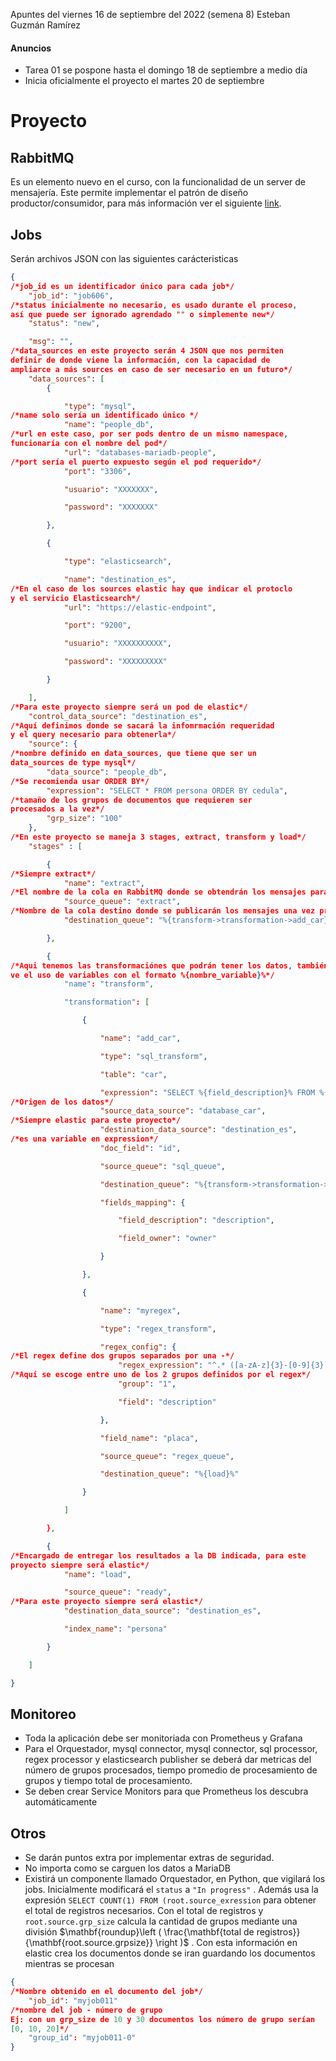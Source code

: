 Apuntes del viernes 16 de septiembre del 2022 (semena 8)
Esteban Guzmán Ramírez 

#### Anuncios
- Tarea 01 se pospone hasta el domingo 18 de septiembre a medio día
- Inicia oficialmente el proyecto el martes 20 de septiembre


# Proyecto 

## RabbitMQ 
Es un elemento nuevo en el curso, con la funcionalidad de un server de mensajería. Este permite implementar el patrón de diseño productor/consumidor, para más información ver el siguiente [link](https://www.netmentor.es/entrada/patron-productor-consumidor). 

## Jobs 
Serán archivos JSON con las siguientes carácteristicas
```JSON
{
/*job_id es un identificador único para cada job*/
    "job_id": "job606",
/*status inicialmente no necesario, es usado durante el proceso,
así que puede ser ignorado agrendado "" o simplemente new*/ 
    "status": "new",

    "msg": "",
/*data_sources en este proyecto serán 4 JSON que nos permiten
definir de donde viene la información, con la capacidad de 
ampliarce a más sources en caso de ser necesario en un futuro*/
    "data_sources": [
        {   

            "type": "mysql",
/*name solo sería un identificado único */
            "name": "people_db",
/*url en este caso, por ser pods dentro de un mismo namespace,
funcionaría con el nombre del pod*/
            "url": "databases-mariadb-people",
/*port sería el puerto expuesto según el pod requerido*/
            "port": "3306",

            "usuario": "XXXXXXX",

            "password": "XXXXXXX"

        },

        {

            "type": "elasticsearch",

            "name": "destination_es",
/*En el caso de los sources elastic hay que indicar el protoclo
y el servicio Elasticsearch*/
            "url": "https://elastic-endpoint",

            "port": "9200",

            "usuario": "XXXXXXXXXX",

            "password": "XXXXXXXXX"

        }

    ],
/*Para este proyecto siempre será un pod de elastic*/
    "control_data_source": "destination_es",
/*Aquí definimos donde se sacará la infomrmación requeridad
y el query necesario para obtenerla*/
    "source": {
/*nombre definido en data_sources, que tiene que ser un 
data_sources de type mysql*/
        "data_source": "people_db",
/*Se recomienda usar ORDER BY*/
        "expression": "SELECT * FROM persona ORDER BY cedula",
/*tamaño de los grupos de documentos que requieren ser
procesados a la vez*/
        "grp_size": "100"
    },
/*En este proyecto se maneja 3 stages, extract, transform y load*/
    "stages" : [

        {
/*Siempre extract*/
            "name": "extract",
/*El nombre de la cola en RabbitMQ donde se obtendrán los mensajes para coordinar esta etapa*/
            "source_queue": "extract",
/*Nombre de la cola destino donde se publicarán los mensajes una vez procesada en esta etapa*/
            "destination_queue": "%{transform->transformation->add_car}%"

        },

        {
/*Aqui tenemos las transformaciónes que podrán tener los datos, también se 
ve el uso de variables con el formato %{nombre_variable}%*/
            "name": "transform",

            "transformation": [

                {

                    "name": "add_car",

                    "type": "sql_transform",

                    "table": "car",

                    "expression": "SELECT %{field_description}% FROM %{table}% WHERE %{field_owner}% = %{doc_field}%",
/*Origen de los datos*/
                    "source_data_source": "database_car",
/*Siempre elastic para este proyecto*/
                    "destination_data_source": "destination_es",
/*es una variable en expression*/
                    "doc_field": "id",

                    "source_queue": "sql_queue",

                    "destination_queue": "%{transform->transformation->myregex}%",

                    "fields_mapping": {

                        "field_description": "description",

                        "field_owner": "owner"

                    }

                },

                {

                    "name": "myregex",

                    "type": "regex_transform",

                    "regex_config": {
/*El regex define dos grupos separados por una -*/
                        "regex_expression": "^.* ([a-zA-z]{3}-[0-9]{3}) .*$",
/*Aquí se escoge entre uno de los 2 grupos definidos por el regex*/
                        "group": "1",

                        "field": "description"

                    },

                    "field_name": "placa",

                    "source_queue": "regex_queue",

                    "destination_queue": "%{load}%"

                }

            ]

        },

        {
/*Encargado de entregar los resultados a la DB indicada, para este
proyecto siempre será elastic*/
            "name": "load",

            "source_queue": "ready",
/*Para este proyecto siempre será elastic*/
            "destination_data_source": "destination_es",

            "index_name": "persona"

        }

    ]

}
```

## Monitoreo

- Toda la aplicación debe ser monitoriada con Prometheus y Grafana
- Para el Orquestador, mysql connector, mysql connector, sql processor, regex processor y elasticsearch publisher se deberá dar metricas del número de grupos procesados, tiempo promedio de procesamiento de grupos y tiempo total de procesamiento.
- Se deben crear Service Monitors para que Prometheus los descubra automáticamente

## Otros 
- Se darán puntos extra por implementar extras de seguridad. 
- No importa como se carguen los datos a MariaDB
- Existirá un componente llamado Orquestador, en Python,  que vigilará los jobs. Inicialmente modificará el `status` a `"In progress"` . Además usa la expresión `SELECT COUNT(1) FROM (root.source_exression` para obtener el total de registros necesarios. Con el total de registros y `root.source.grp_size` calcula la cantidad de grupos mediante una división $\mathbf{roundup}\left ( \frac{\mathbf{total de registros}}{\mathbf{root.source.grpsize}} \right )$ . Con esta información en elastic crea los documentos donde se iran guardando los documentos mientras se procesan
```json 
{
/*Nombre obtenido en el documento del job*/
	"job_id": "myjob011"
/*nombre del job - número de grupo 
Ej: con un grp_size de 10 y 30 documentos los número de grupo serían
[0, 10, 20]*/
	"group_id": "myjob011-0"
}
```



